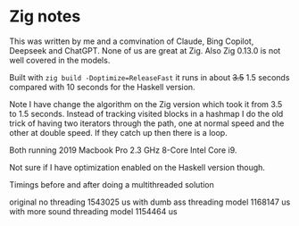# Zig notes

This was written by me and a comvination of Claude, Bing Copilot, Deepseek and ChatGPT.
None of us are great at Zig. Also Zig 0.13.0 is not well covered in the models.

Built with `zig build -Doptimize=ReleaseFast` it runs in about ~~3.5~~ 1.5 seconds compared with 10 seconds for the Haskell version.

Note I have change the algorithm on the Zig version which took it from 3.5 to 1.5 seconds. Instead of tracking visited blocks in a hashmap I do the old trick of having two iterators through the path, one at normal speed and the other at double speed. If they catch up then there is a loop.

Both running 2019 Macbook Pro 2.3 GHz 8-Core Intel Core i9.

Not sure if I have optimization enabled on the Haskell version though.

Timings before and after doing a multithreaded solution

original no threading 1543025 us
with dumb ass threading model 1168147 us
with more sound threading model 1154464 us
